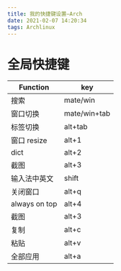 ```yaml
---
title: 我的快捷键设置—Arch
date: 2021-02-07 14:20:34
tags: Archlinux
---
```


# 全局快捷键

| Function      | key          |
| ------------- | ------------ |
| 搜索          | mate/win     |
| 窗口切换      | mate/win+tab |
| 标签切换      | alt+tab      |
| 窗口 resize   | alt+1        |
| dict          | alt+2        |
| 截图          | alt+3        |
| 输入法中英文  | shift        |
| 关闭窗口      | alt+q        |
| always on top | alt+4        |
| 截图          | alt+3        |
| 复制          | alt+c        |
| 粘贴          | alt+v        |
| 全部应用          | alt+a        |

